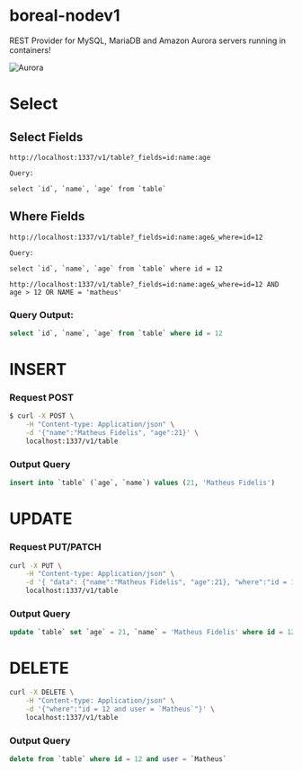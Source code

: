 # boreal-nodev1
REST Provider for MySQL, MariaDB and Amazon Aurora servers running in containers! 

![Aurora](http://i.imgur.com/XdRQN3k.jpg)


# Select 

## Select Fields 

```
http://localhost:1337/v1/table?_fields=id:name:age

Query: 

select `id`, `name`, `age` from `table`
```

## Where Fields 

```
http://localhost:1337/v1/table?_fields=id:name:age&_where=id=12

Query:

select `id`, `name`, `age` from `table` where id = 12
```

```
http://localhost:1337/v1/table?_fields=id:name:age&_where=id=12 AND age > 12 OR NAME = 'matheus'
```

### Query Output:

```sql
select `id`, `name`, `age` from `table` where id = 12
```


# INSERT

### Request POST 

```bash
$ curl -X POST \
    -H "Content-type: Application/json" \
    -d '{"name":"Matheus Fidelis", "age":21}' \
    localhost:1337/v1/table
```
### Output Query

```sql
insert into `table` (`age`, `name`) values (21, 'Matheus Fidelis')
```


# UPDATE

### Request PUT/PATCH 

```bash
curl -X PUT \
    -H "Content-type: Application/json" \
    -d '{ "data": {"name":"Matheus Fidelis", "age":21}, "where":"id = 12 and user = `Matheus`"}' \
    localhost:1337/v1/table
```

### Output Query

```sql
update `table` set `age` = 21, `name` = 'Matheus Fidelis' where id = 12 and user = `Matheus`
```


# DELETE

```bash
curl -X DELETE \
    -H "Content-type: Application/json" \
    -d '{"where":"id = 12 and user = `Matheus`"}' \
    localhost:1337/v1/table
```

### Output Query

```sql 
delete from `table` where id = 12 and user = `Matheus`
```

